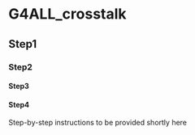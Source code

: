 # G4ALL_crosstalk

## Step1 
### Step2  
#### Step3
#### Step4
Step-by-step instructions to be provided shortly here
